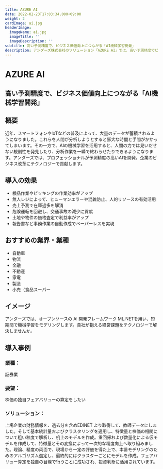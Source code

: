 ```yaml
---
title: AZURE AI
date: 2022-02-23T17:03:34.000+09:00
weight: 2
cardImage: ai.jpg
headerImage:
  imageName: ai.jpg
  imageTitle: ''
  imageDescription: ''
subtitle: 高い予測精度で、ビジネス価値向上につながる「AI機械学習開発」
description: アンダーズ株式会社のソリューション「AZURE AI」では、高い予測精度でビジネス価値向上につながる「AI機械学習開発」をご提供します。オープンソースの AI 開発フレームワーク ML.NETを用い、短期間で機械学習をモデリングします。貴社が抱える経営課題の解決をテクノロジーでサポートさせていただきます。
---
```

# AZURE AI

## 高い予測精度で、ビジネス価値向上につながる「AI機械学習開発」



## 概要

近年、スマートフォンやIoTなどの普及によって、大量のデータが蓄積されるようになりました。これらを人間が分析しようとすると膨大な時間と手間がかかってしまいます。その一方で、AIの機械学習を活用すると、人間の力では見いだせない規則性を発見したり、分析作業を一瞬で終わらせたりできるようになります。アンダーズでは、プロフェッショナルが予測精度の高いAIを開発。企業のビジネス改革にテクノロジーで貢献します。



## 導入の効果

* 検品作業やピッキングの作業効率がアップ
* 無人レジによって、ヒューマンエラーや混雑防止、人的リソースの有効活用
* 売上予測で在庫過多を解消
* 危険運転を回避し、交通事故の減少に貢献
* 土地や物件の価格査定で利益率がアップ
* 報告書など事務作業の自動作成でペーパーレスを実現



## おすすめの業界・業種

* 自動車
* 物流
* 金融
* 不動産
* 家電
* 製造
* 小売（食品スーパー



## イメージ

アンダーズでは、オープンソースの AI 開発フレームワーク ML.NETを用い、短期間で機械学習をモデリングします。貴社が抱える経営課題をテクノロジーで解決しませんか。



## 導入事例

### 業種：

証券業

### 要望：

株価の独自フェアバリューの算定をしたい

### ソリューション：

上場企業の財務情報を、過去分を含めEDINET より取得して、教師データにしました。そして基本統計量およびクラスタリングを適用し、特徴量と株価の相関について粗い粒度で解析し、机上のモデルを作成。重回帰および数量化による仮モデルを作成して、特徴量とその変換によって一次的な精度向上へ取り組みました。理論、精度の両面で、現場から一定の評価を得た上で、本番モデリングのためのアルゴリズム選定し、最終的にはクラスターごとにモデルを作成。フェアバリュー算定を独自の目線で行うことに成功され、投資判断に活用されています。